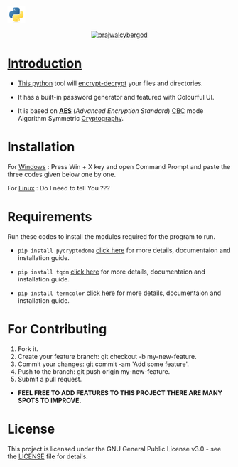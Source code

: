 <a href="https://www.python.org" target="_blank"> <img src="https://raw.githubusercontent.com/devicons/devicon/master/icons/python/python-original.svg" alt="python" width="40" height="40"/>

<p align="center"> <img src="https://external-content.duckduckgo.com/iu/?u=https%3A%2F%2Ftse4.mm.bing.net%2Fth%3Fid%3DOIP.bJyyFBRKD10yVwRr_LfwFQHaE8%26pid%3DApi&f=1" alt="prajwalcybergod" width="300" height="200" /> </p>

# Introduction

* This [python](https://github.com/topics/python) tool will [encrypt-decrypt](https://github.com/topics/encryption-decryption) your files and directories.

* It has a built-in password generator and featured with Colourful UI.

* It is based on [**AES**](https://github.com/topics/aes) (*Advanced Encryption Standard*) [CBC](https://github.com/topics/cbc) mode Algorithm Symmetric [Cryptography](https://github.com/topics/cryptography).

# Installation

For [Windows](https://github.com/topics/windows) : Press Win + X key and open Command Prompt and paste the three codes given below one by one.

For [Linux](https://github.com/topics/linux) : Do I need to tell You ???

# Requirements

Run these codes to install the modules required for the program to run.

* `pip install pycryptodome` [click here](https://pypi.org/project/pycryptodome/) for more details, documentaion and installation guide.

* `pip install tqdm` [click here](https://pypi.org/project/tqdm/) for more details, documentaion and installation guide.

* `pip install termcolor` [click here](https://pypi.org/project/termcolor/) for more details, documentaion and installation guide.

# For Contributing

1. Fork it.
2. Create your feature branch: git checkout -b my-new-feature.
3. Commit your changes: git commit -am 'Add some feature'.
4. Push to the branch: git push origin my-new-feature.
5. Submit a pull request.

* **FEEL FREE TO ADD FEATURES TO THIS PROJECT THERE ARE MANY SPOTS TO IMPROVE.**

# License

This project is licensed under the GNU General Public License v3.0 - see the [LICENSE](https://github.com/PrajwalCyberGod/crypto/blob/main/LICENSE) file for details.
